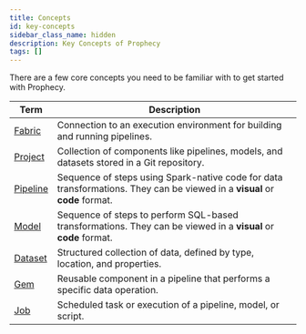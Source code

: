 ```yaml
---
title: Concepts
id: key-concepts
sidebar_class_name: hidden
description: Key Concepts of Prophecy
tags: []
---
```


There are a few core concepts you need to be familiar with to get started with Prophecy.

| Term                                           | Description                                                                                                                |
| ---------------------------------------------- | -------------------------------------------------------------------------------------------------------------------------- |
| [Fabric](docs/concepts/fabrics/fabrics.md)     | Connection to an execution environment for building and running pipelines.                                                 |
| [Project](docs/concepts/project/project.md)    | Collection of components like pipelines, models, and datasets stored in a Git repository.                                  |
| [Pipeline](docs/concepts/project/pipelines.md) | Sequence of steps using Spark-native code for data transformations. They can be viewed in a **visual** or **code** format. |
| [Model](docs/concepts/project/models.md)       | Sequence of steps to perform SQL-based transformations. They can be viewed in a **visual** or **code** format.             |
| [Dataset](docs/concepts/project/dataset.md)    | Structured collection of data, defined by type, location, and properties.                                                  |
| [Gem](docs/concepts/project/gems.md)           | Reusable component in a pipeline that performs a specific data operation.                                                  |
| [Job](docs/Orchestration/Orchestration.md)     | Scheduled task or execution of a pipeline, model, or script.                                                               |
